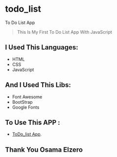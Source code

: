 # todo_list
To Do List App

> This Is My First To Do List App With JavaScript

## I Used This Languages:
- HTML
- CSS
- JavaScript

## And I Used This Libs:
- Font Awesome
- BootStrap
- Google Fonts

## To Use This APP :
- [ToDo_list App](https://heshamali.github.io/todo_list/).

## Thank You Osama Elzero

